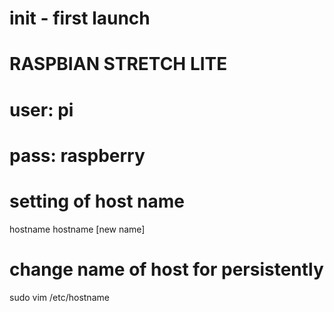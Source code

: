 
# init - first launch
# RASPBIAN STRETCH LITE
# user: pi
# pass: raspberry





# setting of host name
hostname
hostname [new name]
# change name of host for persistently
sudo vim /etc/hostname
